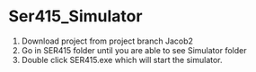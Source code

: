 # Ser415_Simulator

1. Download project from project branch Jacob2 
2. Go in SER415 folder until you are able to see Simulator folder 
3. Double click SER415.exe which will start the simulator. 
